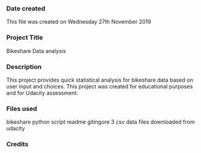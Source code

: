 ### Date created
This file was created on Wednesday 27th November 2019

### Project Title
Bikeshare Data analysis

### Description
This project provides quick statistical analysis for bikeshare data based on user input and choices. This project was created for educational purposes and for Udacity assessment.

### Files used
bikeshare python script
readme
gitingore
3 csv data files downloaded from udacity

### Credits